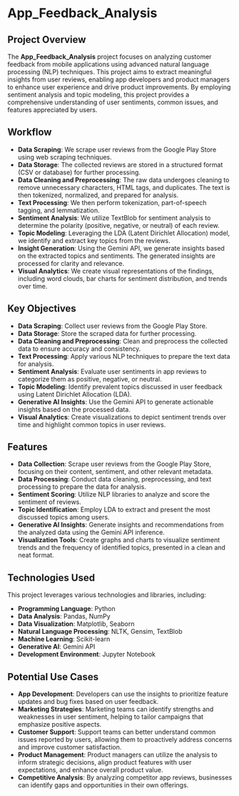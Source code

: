 # App_Feedback_Analysis

## Project Overview

The **App_Feedback_Analysis** project focuses on analyzing customer feedback from mobile applications using advanced natural language processing (NLP) techniques. This project aims to extract meaningful insights from user reviews, enabling app developers and product managers to enhance user experience and drive product improvements. By employing sentiment analysis and topic modeling, this project provides a comprehensive understanding of user sentiments, common issues, and features appreciated by users. 

## Workflow
- **Data Scraping**: We scrape user reviews from the Google Play Store using web scraping techniques. <br/>
- **Data Storage**: The collected reviews are stored in a structured format (CSV or database) for further processing.<br/>
- **Data Cleaning and Preprocessing**: The raw data undergoes cleaning to remove unnecessary characters, HTML tags, and duplicates. The text is then tokenized, normalized, and prepared for analysis.<br/>
- **Text Processing**: We then perform tokenization, part-of-speech tagging, and lemmatization.<br/>
- **Sentiment Analysis**: We utilize TextBlob for sentiment analysis to determine the polarity (positive, negative, or neutral) of each review.<br/>
- **Topic Modeling**: Leveraging the LDA (Latent Dirichlet Allocation) model, we identify and extract key topics from the reviews.<br/>
- **Insight Generation**: Using the Gemini API, we generate insights based on the extracted topics and sentiments. The generated insights are processed for clarity and relevance.<br/>
- **Visual Analytics**: We create visual representations of the findings, including word clouds, bar charts for sentiment distribution, and trends over time.<br/>

## Key Objectives

- **Data Scraping**: Collect user reviews from the Google Play Store.
- **Data Storage**: Store the scraped data for further processing.
- **Data Cleaning and Preprocessing**: Clean and preprocess the collected data to ensure accuracy and consistency.
- **Text Processing**: Apply various NLP techniques to prepare the text data for analysis.
- **Sentiment Analysis**: Evaluate user sentiments in app reviews to categorize them as positive, negative, or neutral.
- **Topic Modeling**: Identify prevalent topics discussed in user feedback using Latent Dirichlet Allocation (LDA).
- **Generative AI Insights**: Use the Gemini API to generate actionable insights based on the processed data.
- **Visual Analytics**: Create visualizations to depict sentiment trends over time and highlight common topics in user reviews.

## Features

- **Data Collection**: Scrape user reviews from the Google Play Store, focusing on their content, sentiment, and other relevant metadata.
- **Data Processing**: Conduct data cleaning, preprocessing, and text processing to prepare the data for analysis.
- **Sentiment Scoring**: Utilize NLP libraries to analyze and score the sentiment of reviews.
- **Topic Identification**: Employ LDA to extract and present the most discussed topics among users.
- **Generative AI Insights**: Generate insights and recommendations from the analyzed data using the Gemini API inference.
- **Visualization Tools**: Create graphs and charts to visualize sentiment trends and the frequency of identified topics, presented in a clean and neat format.

## Technologies Used

This project leverages various technologies and libraries, including:

- **Programming Language**: Python
- **Data Analysis**: Pandas, NumPy
- **Data Visualization**: Matplotlib, Seaborn
- **Natural Language Processing**: NLTK, Gensim, TextBlob
- **Machine Learning**: Scikit-learn
- **Generative AI**: Gemini API
- **Development Environment**: Jupyter Notebook

## Potential Use Cases

- **App Development**: Developers can use the insights to prioritize feature updates and bug fixes based on user feedback.
- **Marketing Strategies**: Marketing teams can identify strengths and weaknesses in user sentiment, helping to tailor campaigns that emphasize positive aspects.
- **Customer Support**: Support teams can better understand common issues reported by users, allowing them to proactively address concerns and improve customer satisfaction.
- **Product Management**: Product managers can utilize the analysis to inform strategic decisions, align product features with user expectations, and enhance overall product value.
- **Competitive Analysis**: By analyzing competitor app reviews, businesses can identify gaps and opportunities in their own offerings.
